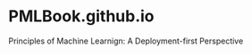 # PMLBook.github.io
Principles of Machine Learnign: A Deployment-first Perspective


<!-- Google tag (gtag.js) -->
<!-- 
<script async src="https://www.googletagmanager.com/gtag/js?id=G-0HQMPESCSN"></script>
<script>
  window.dataLayer = window.dataLayer || [];
  function gtag(){dataLayer.push(arguments);}
  gtag('js', new Date());

  gtag('config', 'G-0HQMPESCSN');
</script>
 -->

<!--
<script type="text/javascript" id="clstr_globe" src="//clustrmaps.com/globe.js?d=06DuCmf206QlXB0PwXp_5bEXHN0MJWuVeBiYDLQ4Ovc"></script>
 -->
